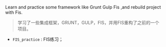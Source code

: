 Learn and practice some framework like Grunt Gulp Fis ,and rebuild project with Fis.
>学习了一些集成框架，GRUNT，GULP，FIS，并用FIS重构了之前的一个项目。

* `FIS_practice` : FIS练习；